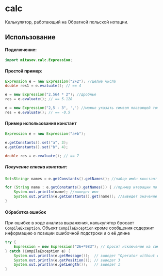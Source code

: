 # calc
Калькулятор, работающий на Обратной польской нотации.

## Использование
#### Подключение:
```java
import mitasov.calc.Expression;
```
#### Простой пример:

```java
Expression e = new Expression("2+2"); //целые числа
double res1 = e.evaluate(); // == 4

e = new Expression("2.564 * 2"); //дробные
res = e.evaluate(); // == 5.128

e = new Expression("2,5 - 3", ',') //можно указать символ плавающей точки
res = e.evaluate(); // == -0.5
```

#### Пример использования констант

```java
Expression e = new Expression("a+b");

e.getConstants().set("a", 3);
e.getConstants().set("b", 4);

double res = e.evaluate(); // == 7
```

##### Получение списка констант:

```java
Set<String> names = e.getConstants().getNames(); //набор имён констант из выражения

for (String name : e.getConstants().getNames()) { //пример итерации по именам
    System.out.println(name); //выведет имя
    System.out.println(e.getConstants().get(name)); //выведет значение
}
```

#### Обработка ошибок

При ошибке в ходе анализа выражения, калькулятор бросает `CompileException`.
Объект `CompileException` кроме сообщения содержит информацию о позиции ошибочной
подстроки и о её длине

```java
try {
    Expression = new Expression("26+*983"); // бросит исключение на символе '*'
} catch (CompileException e) {
    System.out.println(e.getMessage());  // выведет "Operator without operand"
    System.out.println(e.getPosition()); // выведет 3
    System.out.println(e.getLength());   // выведет 1
} 
```